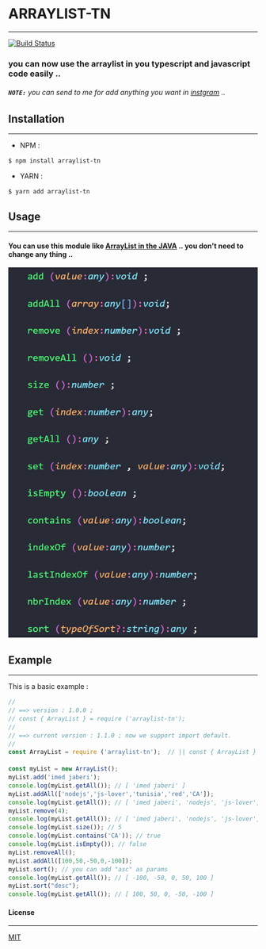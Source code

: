 # ARRAYLIST-TN
---
[![Build Status](https://travis-ci.org/3imed-jaberi/arraylist-tn.svg?branch=master)](https://travis-ci.org/3imed-jaberi/arraylist-tn)

### you can now use the arraylist in you typescript and javascript code easily ..

###### **`NOTE:`** you can send to me for add anything you want in [instgram](https://www.instagram.com/3imed_jaberi/) ..


## Installation 
---
- NPM :
```bash
$ npm install arraylist-tn
```

- YARN :
```bash
$ yarn add arraylist-tn
```


## Usage 
---
#### You can use this module like [ArrayList in the JAVA](https://www.w3schools.com/java/java_arraylist.asp) .. you don't need to change any thing ..

![all-methods-for-now-v1](img/all-methods-for-now.png)


## Example
----
This is a basic example : 

```javascript
//
// ==> version : 1.0.0 ;
// const { ArrayList } = require ('arraylist-tn'); 
//
// ==> current version : 1.1.0 ; now we support import default.
//
const ArrayList = require ('arraylist-tn');  // || const { ArrayList } = require ('arraylist-tn'); 

const myList = new ArrayList();
myList.add('imed jaberi');
console.log(myList.getAll()); // [ 'imed jaberi' ]
myList.addAll(['nodejs','js-lover','tunisia','red','CA']); 
console.log(myList.getAll()); // [ 'imed jaberi', 'nodejs', 'js-lover', 'tunisia', 'red', 'CA' ]
myList.remove(4);
console.log(myList.getAll()); // [ 'imed jaberi', 'nodejs', 'js-lover', 'tunisia', 'CA' ]
console.log(myList.size()); // 5
console.log(myList.contains('CA')); // true
console.log(myList.isEmpty()); // false 
myList.removeAll(); 
myList.addAll([100,50,-50,0,-100]);
myList.sort(); // you can add "asc" as params 
console.log(myList.getAll()); // [ -100, -50, 0, 50, 100 ]
myList.sort("desc");
console.log(myList.getAll()); // [ 100, 50, 0, -50, -100 ]

```


#### License
---
[MIT](https://choosealicense.com/licenses/mit/) 
